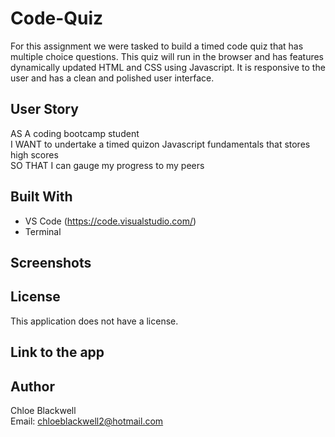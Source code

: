 # Code-Quiz

For this assignment we were tasked to build a timed code quiz that has multiple choice questions. This quiz will run in the browser and has features dynamically updated HTML and CSS using Javascript. It is responsive to the user and has a clean and polished user interface. 

## User Story 

AS A coding bootcamp student 
<br> 
I WANT to undertake a timed quizon Javascript fundamentals that stores high scores 
<br>
SO THAT I can gauge my progress to my peers

## Built With 

* VS Code (https://code.visualstudio.com/)
* Terminal 

## Screenshots 

## License 

This application does not have a license.

## Link to the app

## Author 

Chloe Blackwell
<br> 
Email: chloeblackwell2@hotmail.com
